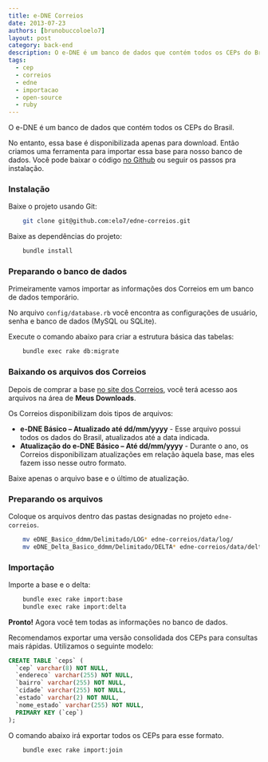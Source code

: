 ```yaml
---
title: e-DNE Correios
date: 2013-07-23
authors: [brunobuccoloelo7]
layout: post
category: back-end
description: O e-DNE é um banco de dados que contém todos os CEPs do Brasil. No entanto, essa base é disponibilizada apenas para download. Então criamos uma ferramenta para importar...
tags:
  - cep
  - correios
  - edne
  - importacao
  - open-source
  - ruby
---
```


O e-DNE é um banco de dados que contém todos os CEPs do Brasil.

No entanto, essa base é disponibilizada apenas para download. Então criamos uma ferramenta para importar essa base para nosso banco de dados. Você pode baixar o código [no Github](https://github.com/elo7/edne-correios) ou seguir os passos pra instalação.

### Instalação

Baixe o projeto usando Git:
``` sh
    git clone git@github.com:elo7/edne-correios.git
```

Baixe as dependências do projeto:
``` sh
    bundle install
```

### Preparando o banco de dados

Primeiramente vamos importar as informações dos Correios em um banco de dados temporário.

No arquivo `config/database.rb` você encontra as configurações de usuário, senha e banco de dados (MySQL ou SQLite).

Execute o comando abaixo para criar a estrutura básica das tabelas:
``` sh
    bundle exec rake db:migrate
```

### Baixando os arquivos dos Correios

Depois de comprar a base [no site dos Correios](http://shopping.correios.com.br/wbm/shopping/script/default.aspx), você terá acesso aos arquivos na área de **Meus Downloads**.

Os Correios disponibilizam dois tipos de arquivos:

* **e-DNE Básico – Atualizado até dd/mm/yyyy** - Esse arquivo possui todos os dados do Brasil, atualizados até a data indicada.
* **Atualização do e-DNE Básico – Até dd/mm/yyyy** - Durante o ano, os Correios disponibilizam atualizações em relação àquela base, mas eles fazem isso nesse outro formato.

Baixe apenas o arquivo base e o último de atualização.

### Preparando os arquivos

Coloque os arquivos dentro das pastas designadas no projeto `edne-correios`.
``` sh
    mv eDNE_Basico_ddmm/Delimitado/LOG* edne-correios/data/log/
    mv eDNE_Delta_Basico_ddmm/Delimitado/DELTA* edne-correios/data/delta/
```

### Importação

Importe a base e o delta:
``` sh
    bundle exec rake import:base
    bundle exec rake import:delta
```

**Pronto!** Agora você tem todas as informações no banco de dados.

Recomendamos exportar uma versão consolidada dos CEPs para consultas mais rápidas. Utilizamos o seguinte modelo:

``` sql
CREATE TABLE `ceps` (
  `cep` varchar(8) NOT NULL,
  `endereco` varchar(255) NOT NULL,
  `bairro` varchar(255) NOT NULL,
  `cidade` varchar(255) NOT NULL,
  `estado` varchar(2) NOT NULL,
  `nome_estado` varchar(255) NOT NULL,
  PRIMARY KEY (`cep`)
);
```

O comando abaixo irá exportar todos os CEPs para esse formato.
``` sh
    bundle exec rake import:join
```
